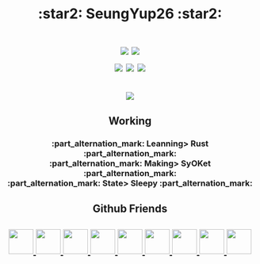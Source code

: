 <h1 align="center"> :star2: SeungYup26 :star2: </h1>

<h1 align="center">
  <img src="https://img.shields.io/badge/Cpp-00599C?style=flat-square&logo=cplusplus&logoColor=white"/></a>
  <img src="https://img.shields.io/badge/CSharp-8b00ff?style=flat-square&logo=csharp&logoColor=white"/></a><br>

  <img alig src="https://hits.seeyoufarm.com/api/count/incr/badge.svg?url=https%3A%2F%2Fgithub.com%2Fseungyup26&count_bg=%23FF0000&title_bg=%23555555&icon=&icon_color=%23E7E7E7&title=View&edge_flat=true">
  <img alig src="https://img.shields.io/badge/about-seungyup26%40gmail.com-blue">
  <img alig src="https://img.shields.io/github/followers/SeungYup26?style=social"><br><br>
  <img alig src="https://github-profile-trophy.vercel.app/?username=seungyup26&no-frame=true&no-bg=true&column=7&theme=onestar">
</h2>

<h2 align="center"> Working </h2>
<h3 align="center">
  :part_alternation_mark: Leanning> Rust :part_alternation_mark: <br>
  :part_alternation_mark: Making> SyOKet :part_alternation_mark: <br>
  :part_alternation_mark: State> Sleepy  :part_alternation_mark: <br>
</h2>

<h2 align="center"> Github Friends </h2>
<h2 align="center">
  <table>
    <a href="https://github.com/Claude-Agnes17"><img src="https://avatars.githubusercontent.com/u/82876235?v=4" width="50px">
    <a href="https://github.com/yblee0816"><img src="https://avatars.githubusercontent.com/u/64089784?v=4" width="50px">
    <a href="https://github.com/jokk6703"><img src="https://avatars.githubusercontent.com/u/38997874?v=4" width="50px">
    <a href="https://github.com/Yellowstrawberrys"><img src="https://avatars.githubusercontent.com/u/77413533?v=4" width="50px">
    <a href="https://github.com/KiRist-code"><img src="https://avatars.githubusercontent.com/u/37296174?v=4" width="50px">
    <a href="https://github.com/dltlgn071105"><img src="https://avatars.githubusercontent.com/u/79982147?v=4" width="50px">
    <a href="https://github.com/jym0404"><img src="https://avatars.githubusercontent.com/u/49983304?v=4" width="50px">
    <a href="https://github.com/Marshal0129"><img src="https://avatars.githubusercontent.com/u/87575796?v=4" width="50px">
    <a href="https://github.com/JIHOON0728"><img src="https://avatars.githubusercontent.com/u/88192370?v=4" width="50px">
  </table>
</h2>